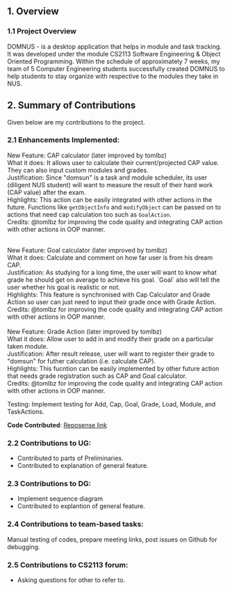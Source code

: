 ## 1. Overview
### 1.1 Project Overview 
DOMNUS - is a desktop application that helps in module and task tracking. It was developed under the module CS2113 Software Engineering & Object Oriented Programming. Within the schedule of approximately 7 weeks, my team of 5 Computer Engineering students successfully created DOMNUS to help students to stay organize with respective to the modules they take in NUS. 

## 2. Summary of Contributions
Given below are my contributions to the project. 

### 2.1 Enhancements Implemented: 

New Feature: 
CAP calculator (later improved by tomlbz)
<br> 
What it does:
It allows user to calculate their current/projected CAP value. They can also input custom modules and grades.
<br>
Justification:
Since "domsun" is a task and module scheduler, its user (diligent NUS student) will want to measure the result of their hard work (CAP value) after the exam.
<br>
Highlights:
This action can be easily integrated with other actions in the future. Functions like `getObjectInfo` and `modifyObject` can be passed on to actions that need cap calculation too such as `GoalAction`.
<br>
Credits: 
@tomlbz for improving the code quality and integrating CAP action with other actions in OOP manner.
<br>

<br>
New Feature: 
Goal calculator (later improved by tomlbz)
<br>
What it does:
Calculate and comment on how far user is from his dream CAP.
<br>
Justification:
As studying for a long time, the user will want to know what grade he should get on average to achieve his goal. `Goal` also will tell the user whether his goal is realistic or not.
<br>
Highlights:
This feature is synchronised with Cap Calculator and Grade Action so user can just need to input their grade once with Grade Action.
<br>
Credits: 
@tomlbz for improving the code quality and integrating CAP action with other actions in OOP manner.
<br>

<br>
New Feature: 
Grade Action (later improved by tomlbz)
<br>
What it does:
Allow user to add in and modify their grade on a particular taken module.
<br>
Justification:
After result release, user will want to register their grade to "domsun" for futher calculation (i.e. calculate CAP).
<br>
Highlights:
This fucntion can be easily implemented by other future action that needs grade registration such as CAP and Goal calculator. 
<br>
Credits:
@tomlbz for improving the code quality and integrating CAP action with other actions in OOP manner. 
<br>

Testing:
Implement testing for Add, Cap, Goal, Grade, Load, Module, and TaskActions.

**Code Contributed**: [Reposense link](https://nus-cs2113-ay2021s1.github.io/tp-dashboard/#breakdown=true&search=&sort=groupTitle&sortWithin=title&since=2020-09-27&timeframe=commit&mergegroup=&groupSelect=groupByRepos&checkedFileTypes=docs~functional-code~test-code~other&tabOpen=true&tabType=authorship&tabAuthor=adinata15&tabRepo=AY2021S1-CS2113-T13-2%2Ftp%5Bmaster%5D&authorshipIsMergeGroup=false&authorshipFileTypes=docs~functional-code~test-code~other)

### 2.2 Contributions to UG: 
- Contributed to parts of Preliminaries.
- Contributed to explanation of general feature.
### 2.3 Contributions to DG:
- Implement sequence diagram
- Contributed to explantion of general feature.
### 2.4 Contributions to team-based tasks: 
Manual testing of codes, prepare meeting links, post issues on Github for debugging.
### 2.5 Contributions to CS2113 forum: 
- Asking questions for other to refer to.